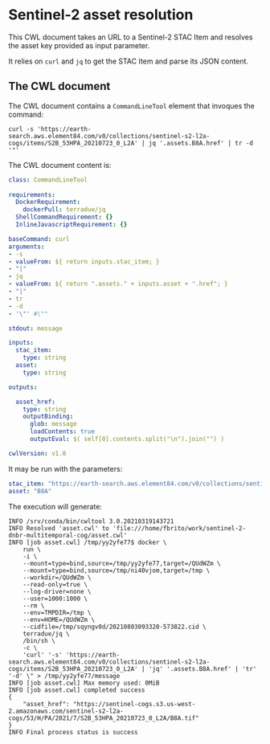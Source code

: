 # Sentinel-2 asset resolution 

This CWL document takes an URL to a Sentinel-2 STAC Item and resolves the asset key provided as input parameter.

It relies on `curl` and `jq` to get the STAC Item and parse its JSON content.

## The CWL document

The CWL document contains a `CommandLineTool` element that invoques the command:

```console
curl -s 'https://earth-search.aws.element84.com/v0/collections/sentinel-s2-l2a-cogs/items/S2B_53HPA_20210723_0_L2A' | jq '.assets.B8A.href' | tr -d '"'
```

The CWL document content is: 

```yaml
class: CommandLineTool
 
requirements:
  DockerRequirement: 
    dockerPull: terradue/jq
  ShellCommandRequirement: {}
  InlineJavascriptRequirement: {}

baseCommand: curl
arguments:
- -s
- valueFrom: ${ return inputs.stac_item; }
- "|"
- jq
- valueFrom: ${ return ".assets." + inputs.asset + ".href"; }
- "|"
- tr 
- -d
- '\"' #\""

stdout: message

inputs:
  stac_item:
    type: string
  asset:
    type: string

outputs:

  asset_href: 
    type: string
    outputBinding:
      glob: message
      loadContents: true
      outputEval: $( self[0].contents.split("\n").join("") )

cwlVersion: v1.0
```

It may be run with the parameters:

```yaml
stac_item: "https://earth-search.aws.element84.com/v0/collections/sentinel-s2-l2a-cogs/items/S2B_53HPA_20210723_0_L2A"
asset: "B8A"
```

The execution will generate:

```console
INFO /srv/conda/bin/cwltool 3.0.20210319143721
INFO Resolved 'asset.cwl' to 'file:///home/fbrito/work/sentinel-2-dnbr-multitemporal-cog/asset.cwl'
INFO [job asset.cwl] /tmp/yy2yfe77$ docker \
    run \
    -i \
    --mount=type=bind,source=/tmp/yy2yfe77,target=/QUdWZm \
    --mount=type=bind,source=/tmp/ni40vjom,target=/tmp \
    --workdir=/QUdWZm \
    --read-only=true \
    --log-driver=none \
    --user=1000:1000 \
    --rm \
    --env=TMPDIR=/tmp \
    --env=HOME=/QUdWZm \
    --cidfile=/tmp/sqyngv0d/20210803093320-573822.cid \
    terradue/jq \
    /bin/sh \
    -c \
    'curl' '-s' 'https://earth-search.aws.element84.com/v0/collections/sentinel-s2-l2a-cogs/items/S2B_53HPA_20210723_0_L2A' | 'jq' '.assets.B8A.href' | 'tr' '-d' \" > /tmp/yy2yfe77/message
INFO [job asset.cwl] Max memory used: 0MiB
INFO [job asset.cwl] completed success
{
    "asset_href": "https://sentinel-cogs.s3.us-west-2.amazonaws.com/sentinel-s2-l2a-cogs/53/H/PA/2021/7/S2B_53HPA_20210723_0_L2A/B8A.tif"
}
INFO Final process status is success
```
